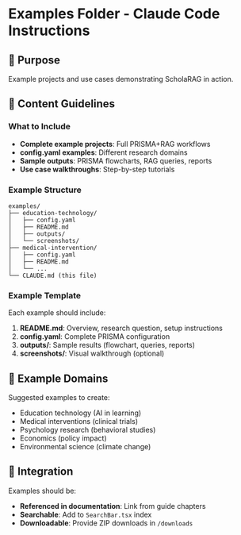 # Examples Folder - Claude Code Instructions

## 📁 Purpose

Example projects and use cases demonstrating ScholaRAG in action.

## 📝 Content Guidelines

### What to Include

- **Complete example projects**: Full PRISMA+RAG workflows
- **config.yaml examples**: Different research domains
- **Sample outputs**: PRISMA flowcharts, RAG queries, reports
- **Use case walkthroughs**: Step-by-step tutorials

### Example Structure

```
examples/
├── education-technology/
│   ├── config.yaml
│   ├── README.md
│   ├── outputs/
│   └── screenshots/
├── medical-intervention/
│   ├── config.yaml
│   ├── README.md
│   └── ...
└── CLAUDE.md (this file)
```

### Example Template

Each example should include:

1. **README.md**: Overview, research question, setup instructions
2. **config.yaml**: Complete PRISMA configuration
3. **outputs/**: Sample results (flowchart, queries, reports)
4. **screenshots/**: Visual walkthrough (optional)

## 🎯 Example Domains

Suggested examples to create:
- Education technology (AI in learning)
- Medical interventions (clinical trials)
- Psychology research (behavioral studies)
- Economics (policy impact)
- Environmental science (climate change)

## 🔗 Integration

Examples should be:
- **Referenced in documentation**: Link from guide chapters
- **Searchable**: Add to `SearchBar.tsx` index
- **Downloadable**: Provide ZIP downloads in `/downloads`
